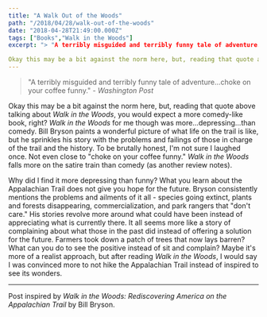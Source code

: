 ```yaml
---
title: "A Walk Out of the Woods"
path: "/2018/04/28/walk-out-of-the-woods"
date: "2018-04-28T21:49:00.000Z"
tags: ["Books","Walk in the Woods"]
excerpt: "> "A terribly misguided and terribly funny tale of adventure...choke on your coffee funny." - *Washington Post*

Okay this may be a bit against the norm here, but, reading that quote above talking..."
---
```


> "A terribly misguided and terribly funny tale of adventure...choke on your coffee funny." - *Washington Post*

Okay this may be a bit against the norm here, but, reading that quote above talking about *Walk in the Woods*, you would expect a more comedy-like book, right? *Walk in the Woods* for me though was more...depressing...than comedy. Bill Bryson paints a wonderful picture of what life on the trail is like, but he sprinkles his story with the problems and failings of those in charge of the trail and the history. To be brutally honest, I'm not sure I laughed once. Not even close to "choke on your coffee funny." *Walk in the Woods* falls more on the satire train than comedy (as another review notes).

Why did I find it more depressing than funny? What you learn about the Appalachian Trail does not give you hope for the future. Bryson consistently mentions the problems and ailments of it all - species going extinct, plants and forests disappearing, commercialization, and park rangers that "don't care." His stories revolve more around what could have been instead of appreciating what is currently there. It all seems more like a story of complaining about what those in the past did instead of offering a solution for the future. Farmers took down a patch of trees that now lays barren? What can you do to see the positive instead of sit and complain? Maybe it's more of a realist approach, but after reading *Walk in the Woods*, I would say I was convinced more to not hike the Appalachian Trail instead of inspired to see its wonders.

---

Post inspired by *Walk in the Woods: Rediscovering America on the Appalachian Trail* by Bill Bryson.

